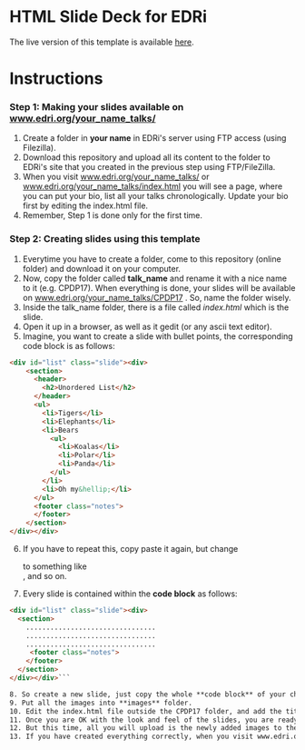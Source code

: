 # HTML Slide Deck for EDRi

The live version of this template is available [here](http://www.privacypies.org/edri-slide-deck-template/talk_name).

# Instructions
### Step 1: Making your slides available on www.edri.org/your_name_talks/
1. Create a folder in **your name** in EDRi's server using FTP access (using Filezilla). 
2. Download this repository and upload all its content to the folder to EDRi's site that you created in the previous step using FTP/FileZilla.
3. When you visit www.edri.org/your_name_talks/ or www.edri.org/your_name_talks/index.html you will see a page, where you can put your bio, list all your talks chronologically. Update your bio first by editing the index.html file.
4. Remember, Step 1 is done only for the first time.

### Step 2: Creating slides using this template
1. Everytime you have to create a folder, come to this repository (online folder) and download it on your computer.
2. Now, copy the folder called **talk_name** and rename it with a nice name to it (e.g. CPDP17). When everything is done, your slides will be available on www.edri.org/your_name_talks/CPDP17 . So, name the folder wisely.
3. Inside the talk_name folder, there is a file called *index.html* which is the slide.
4. Open it up in a browser, as well as it gedit (or any ascii text editor).
5. Imagine, you want to create a slide  with bullet points, the corresponding code block is as follows:
```html
<div id="list" class="slide"><div>
    <section>
      <header>
        <h2>Unordered List</h2>
      </header>
      <ul>
        <li>Tigers</li>
        <li>Elephants</li>
        <li>Bears
          <ul>
            <li>Koalas</li>
            <li>Polar</li>
            <li>Panda</li>
          </ul>
        </li>
        <li>Oh my&hellip;</li>
      </ul>
      <footer class="notes">
      </footer>
    </section>
</div></div>
```
6. If you have to repeat this, copy paste it again, but change <div id="list" class="slide"><div> to something like <div id="list2" class="slide"><div>, and so on.

7. Every slide is contained within the **code block** as follows:
```html
<div id="list" class="slide"><div>
  <section>
	................................
	................................
	................................
     <footer class="notes">
    </footer>
  </section>
</div></div>```

8. So create a new slide, just copy the whole **code block** of your choice.
9. Put all the images into **images** folder.
10. Edit the index.html file outside the CPDP17 folder, and add the title, event, location, etc. Make sure everything works fine on your computer.
11. Once you are OK with the look and feel of the slides, you are ready to put it to EDRi's site.
12. But this time, all you will upload is the newly added images to the images folder in EDRi's site, and the newly created folder (as a whole), index.html folder only.
13. If you have created everything correctly, when you visit www.edri.org/your_name_talks/CPDP17, your slides will be online. Also, when you visit www.edri.org/your_name_talks/ you will see a new entry to CPDP17, and when you click it, it will take you to your slides.




